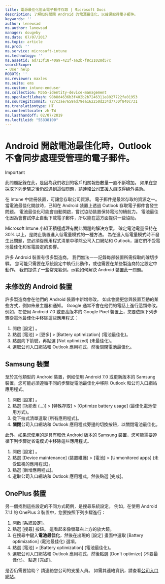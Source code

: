 ```yaml
---
title: 電源最佳化阻止電子郵件存取 | Microsoft Docs
description: 了解如何關閉 Android 的電源最佳化，以確保取得電子郵件。
keywords: ''
author: lenewsad
ms.author: lanewsad
manager: dougeby
ms.date: 07/07/2017
ms.topic: article
ms.prod: ''
ms.service: microsoft-intune
ms.technology: ''
ms.assetid: ad713f18-40a9-421f-aa2b-f8c21028d57c
searchScope:
- User help
ROBOTS: ''
ms.reviewer: maxles
ms.suite: ems
ms.custom: intune-enduser
ms.collection: M365-identity-device-management
ms.openlocfilehash: 98b8d4636b3f402b2b7246311e8027722fa01953
ms.sourcegitcommit: 727c3ae7659ad79ea162250d234d7730f840c731
ms.translationtype: HT
ms.contentlocale: zh-TW
ms.lasthandoff: 02/07/2019
ms.locfileid: "55838100"
---
```

# <a name="outlook-wont-sync-managed-email-when-battery-optimization-for-android-is-turned-on"></a>Android 開啟電池最佳化時，Outlook 不會同步處理受管理的電子郵件。

> [!IMPORTANT]
> 此問題記錄在此，是因為我們收到的客戶相關報告數量一直不斷增加。 如果在您採取下列步驟之後仍然遇到這個問題，請連絡[公司支援人員](https://go.microsoft.com/fwlink/?linkid=2010980)取得額外協助。

在 Intune 中註冊裝置，可讓您存取公司資源。 電子郵件是最常存取的資源之一。 當電池最佳化開啟時，已知在 Android 裝置上透過 Outlook 存取電子郵件會發生問題。 電池最佳化可能會自動開啟，嘗試協助裝置保持電池的續航力。 電池最佳化因為會嘗試停止自動下載電子郵件，所以能在這方面提供一些協助。

Microsoft Intune 小組正積極處理有關此問題的解決方案。 確定電池電量保持在 30% 以上，是防止裝置進入低電量模式的一種方法。 為在進入低電量模式時不發生此問題，您必須從應用程式清單中移除公司入口網站和 Outlook，讓它們不受電池最佳化和省電設定的影響。

許多 Android 裝置有很多製造商。 我們無法一一記錄每部裝置所需採取的確切步驟。 您可能只需要在系統設定中執行此動作，或也需要在某些製造商特定設定中動作。 我們提供了一些常見範例，示範如何解決 Android 裝置此一問題。

## <a name="unmodified-android-devices"></a>未修改的 Android 裝置

許多製造商會在他們的 Android 裝置中新增修改。 如此會變更您與裝置互動的某些方式，例如佈景主題和通知。 Google 通常不會在他們的電話上進行這類修改。 例如，在使用 Android 7.0 或更高版本的 Google Pixel 裝置上，您要依照下列步驟從電池最佳化中移除這些應用程式：

1. 開啟 [設定] 。
2. 點選 [電池] > [更多] > [Battery optimization] (電池最佳化)。
3. 點選向下箭號，再點選 [Not optimized] (未最佳化)。
4. 選取公司入口網站和 Outlook 應用程式，然後關閉電池最佳化。

## <a name="samsung-devices"></a>Samsung 裝置

至於其他類型的 Android 裝置，例如使用 Android 7.0 或更新版本的 Samsung 裝置，您可能必須遵循不同的步驟從電池最佳化中移除 Outlook 和公司入口網站應用程式。

1. 開啟 [設定] 。
2. 點選 [功能表 (…)]  > [特殊存取] > [Optimize battery usage] (最佳化電池使用方式)。
3. 從下拉式清單選取 [所有應用程式]。
4. **關閉**公司入口網站和 Outlook 應用程式旁邊的切換按鈕，以關閉電池最佳化。

此外，如果您使用的是具有較低 Android 版本的 Samsung 裝置，您可能需要遵循下列步驟從省電模式中移除這些應用程式。

1. 開啟 [設定] 。
2. 點選 [Device maintenance] (裝置維護) > [電池] > [Unmonitored apps] (未受監視的應用程式)。
3. 點選 [新增應用程式]。
4. 選取公司入口網站和 Outlook 應用程式，然後點選 [完成]。

## <a name="oneplus-devices"></a>OnePlus 裝置

另一個找到這些設定的不同方式範例，是搜尋系統設定。 例如，在使用 Android 7.1.1 的 OnePlus 3 裝置中，您要按照下列步驟進行： 

1. 開啟 [系統設定]。 
2. 點選 [搜尋] 按鈕。 這看起來像螢幕右上方的放大鏡。 
3. 在搜尋中鍵入**電池最佳化**，然後在出現的 [設定] 畫面中選取 [Battery optimization] (電池最佳化) 選項。 
4. 點選 [電池] > [Battery optimization] \(電池最佳化)。
5. 選取公司入口網站和 Outlook 應用程式，然後點選 [Don't optimize] (不要最佳化)。 點選 [完成]。

<!--On a OnePlus 5 device with Android 7.1.1, you would follow these steps to remove these apps from battery optimization:
1. Open **Settings**.
2. Tap **Battery** > **Battery optimization**.
3. Select the Company Portal and Outlook apps, then select **Don’t optimize**. Tap **Done**.-->

是否仍需要協助？ 請連絡您公司的支援人員。 如需其連絡資訊，請查看[公司入口網站](https://go.microsoft.com/fwlink/?linkid=2010980)。

